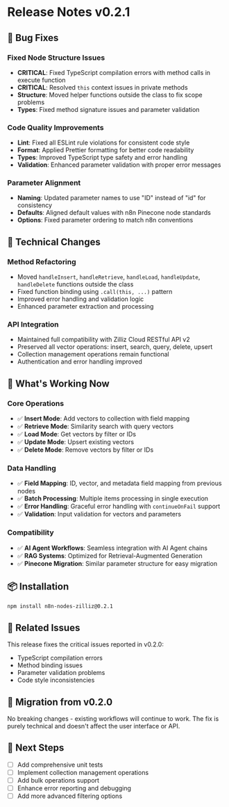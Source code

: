 # Release Notes v0.2.1

## 🐛 Bug Fixes

### Fixed Node Structure Issues
- **CRITICAL**: Fixed TypeScript compilation errors with method calls in execute function
- **CRITICAL**: Resolved `this` context issues in private methods
- **Structure**: Moved helper functions outside the class to fix scope problems
- **Types**: Fixed method signature issues and parameter validation

### Code Quality Improvements
- **Lint**: Fixed all ESLint rule violations for consistent code style
- **Format**: Applied Prettier formatting for better code readability
- **Types**: Improved TypeScript type safety and error handling
- **Validation**: Enhanced parameter validation with proper error messages

### Parameter Alignment
- **Naming**: Updated parameter names to use "ID" instead of "id" for consistency
- **Defaults**: Aligned default values with n8n Pinecone node standards
- **Options**: Fixed parameter ordering to match n8n conventions

## 🔧 Technical Changes

### Method Refactoring
- Moved `handleInsert`, `handleRetrieve`, `handleLoad`, `handleUpdate`, `handleDelete` functions outside the class
- Fixed function binding using `.call(this, ...)` pattern
- Improved error handling and validation logic
- Enhanced parameter extraction and processing

### API Integration
- Maintained full compatibility with Zilliz Cloud RESTful API v2
- Preserved all vector operations: insert, search, query, delete, upsert
- Collection management operations remain functional
- Authentication and error handling improved

## 🚀 What's Working Now

### Core Operations
- ✅ **Insert Mode**: Add vectors to collection with field mapping
- ✅ **Retrieve Mode**: Similarity search with query vectors
- ✅ **Load Mode**: Get vectors by filter or IDs
- ✅ **Update Mode**: Upsert existing vectors
- ✅ **Delete Mode**: Remove vectors by filter or IDs

### Data Handling
- ✅ **Field Mapping**: ID, vector, and metadata field mapping from previous nodes
- ✅ **Batch Processing**: Multiple items processing in single execution
- ✅ **Error Handling**: Graceful error handling with `continueOnFail` support
- ✅ **Validation**: Input validation for vectors and parameters

### Compatibility
- ✅ **AI Agent Workflows**: Seamless integration with AI Agent chains
- ✅ **RAG Systems**: Optimized for Retrieval-Augmented Generation
- ✅ **Pinecone Migration**: Similar parameter structure for easy migration

## 📦 Installation

```bash
npm install n8n-nodes-zilliz@0.2.1
```

## 🔗 Related Issues

This release fixes the critical issues reported in v0.2.0:
- TypeScript compilation errors
- Method binding issues
- Parameter validation problems
- Code style inconsistencies

## 🔄 Migration from v0.2.0

No breaking changes - existing workflows will continue to work.
The fix is purely technical and doesn't affect the user interface or API.

## 🎯 Next Steps

- [ ] Add comprehensive unit tests
- [ ] Implement collection management operations
- [ ] Add bulk operations support
- [ ] Enhance error reporting and debugging
- [ ] Add more advanced filtering options
